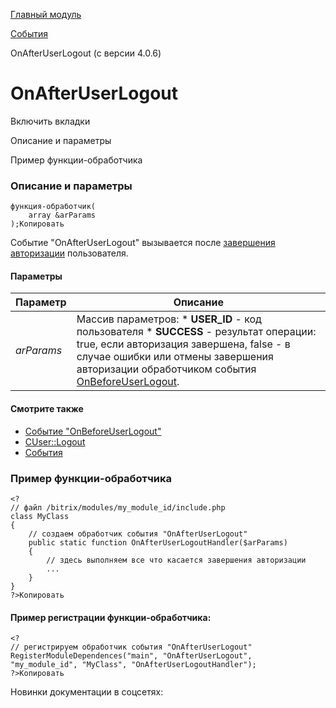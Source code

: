 [Главный модуль](/api_help/main/index.php)

[События](/api_help/main/events/index.php)

OnAfterUserLogout (с версии 4.0.6)

OnAfterUserLogout
=================

Включить вкладки

Описание и параметры

Пример функции-обработчика

### Описание и параметры

```
функция-обработчик(
	array &arParams
);Копировать
```

Событие "OnAfterUserLogout" вызывается после [завершения авторизации](/api_help/main/reference/cuser/logout.php) пользователя.

#### Параметры

| Параметр | Описание |
| --- | --- |
| *arParams* | Массив параметров:  * **USER\_ID** - код пользователя * **SUCCESS** - результат операции: true, если авторизация завершена, false - в случае ошибки или отмены завершения авторизации обработчиком события [OnBeforeUserLogout](/api_help/main/events/onbeforeuserlogout.php). |

#### Смотрите также

* [Событие "OnBeforeUserLogout"](/api_help/main/events/onbeforeuserlogout.php)
* [CUser::Logout](/api_help/main/reference/cuser/logout.php)
* [События](http://dev.1c-bitrix.ru/learning/course/index.php?COURSE_ID=43&LESSON_ID=3493)

### Пример функции-обработчика

```
<?
// файл /bitrix/modules/my_module_id/include.php
class MyClass
{
	// создаем обработчик события "OnAfterUserLogout"
	public static function OnAfterUserLogoutHandler($arParams)
	{
		// здесь выполняем все что касается завершения авторизации
		...
	}
}
?>Копировать
```

#### Пример регистрации функции-обработчика:

```
<?
// регистрируем обработчик события "OnAfterUserLogout"
RegisterModuleDependences("main", "OnAfterUserLogout", 
"my_module_id", "MyClass", "OnAfterUserLogoutHandler");
?>Копировать
```

Новинки документации в соцсетях: